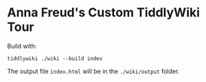 # Anna Freud's Custom TiddlyWiki Tour

Build with:

```
tiddlywiki ./wiki --build index
```

The output file `index.html` will be in the `./wiki/output` folder.
